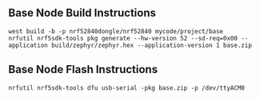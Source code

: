 ## Base Node Build Instructions

```source $HOME/zephyr_install/env/bin/activate
west build -b -p nrf52840dongle/nrf52840 mycode/project/base
nrfutil nrf5sdk-tools pkg generate --hw-version 52 --sd-req=0x00 --application build/zephyr/zephyr.hex --application-version 1 base.zip
```

## Base Node Flash Instructions

`nrfutil nrf5sdk-tools dfu usb-serial -pkg base.zip -p /dev/ttyACM0`
